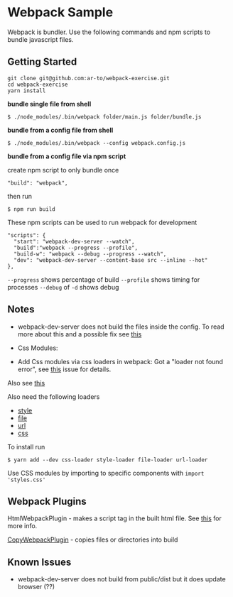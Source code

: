 # Webpack Sample

Webpack is bundler. Use the following commands and npm scripts to bundle javascript files.

## Getting Started

```
git clone git@github.com:ar-to/webpack-exercise.git
cd webpack-exercise
yarn install
```


**bundle single file from shell**

`$ ./node_modules/.bin/webpack folder/main.js folder/bundle.js`

**bundle from a config file from shell**

`$ ./node_modules/.bin/webpack --config webpack.config.js`

**bundle from a config file via npm script**

create npm script to only bundle once

`"build": "webpack",`

then run

```
$ npm run build
```

These npm scripts can be used to run webpack for development

```
"scripts": {
  "start": "webpack-dev-server --watch",
  "build":"webpack --progress --profile",
  "build-w": "webpack --debug --progress --watch",
  "dev": "webpack-dev-server --content-base src --inline --hot"
},
```

`--progress` shows percentage of build
`--profile` shows timing for processes
`--debug` of `-d` shows debug 

## Notes

* webpack-dev-server does not build the files inside the config. To read more about this and a possible fix see [this](https://medium.com/@ali.muzaffar/when-using-react-js-webpack-dev-server-does-not-bundle-c2d340b0a3e8)

* Css Modules: 

- Add Css modules via css loaders in webpack:
Got a "loader not found error", see [this](https://github.com/react-boilerplate/react-boilerplate/issues/1648) issue for details.

Also see [this](https://javascriptplayground.com/blog/2016/07/css-modules-webpack-react/)

Also need the following loaders
  - [style](https://webpack.js.org/loaders/style-loader/)
  - [file](https://webpack.js.org/loaders/file-loader/)
  - [url](https://webpack.js.org/loaders/url-loader/)
  - [css](https://webpack.js.org/loaders/css-loader/)

To install run

```
$ yarn add --dev css-loader style-loader file-loader url-loader
```

Use CSS modules by importing to specific components with `import 'styles.css'`

## Webpack Plugins

HtmlWebpackPlugin - makes a script tag in the built html file. See [this](https://css-tricks.com/introduction-webpack-entry-output-loaders-plugins/) for more info.

[CopyWebpackPlugin](https://github.com/webpack-contrib/copy-webpack-plugin) - copies files or directories into build 

## Known Issues

* webpack-dev-server does not build from public/dist but it does update browser (??)
